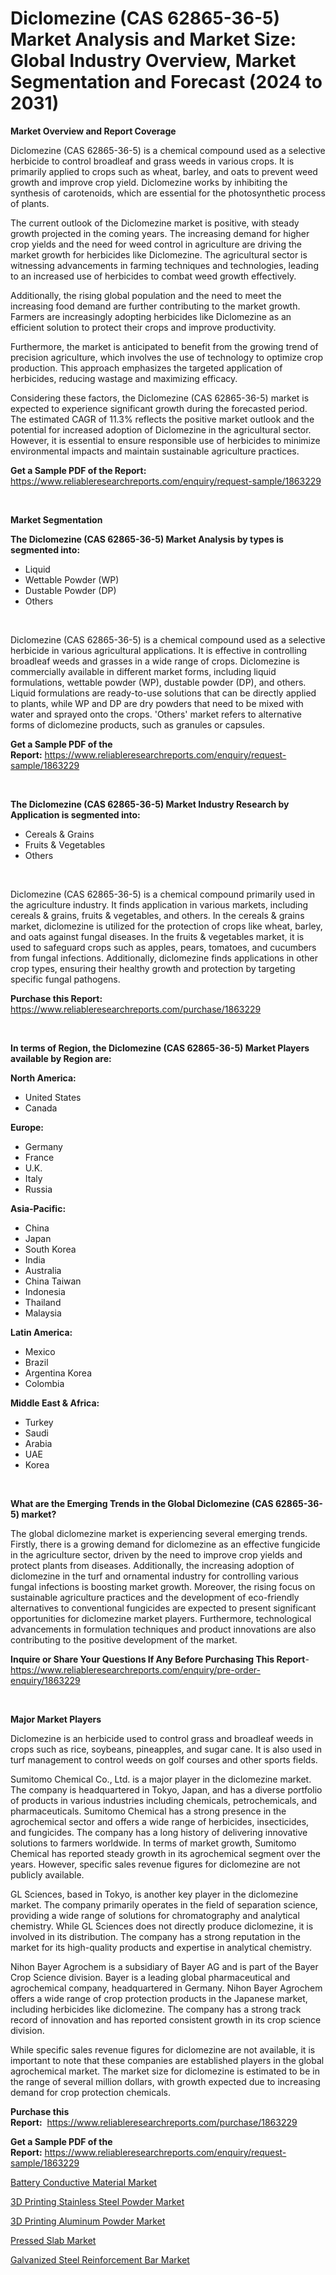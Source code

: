 <p><h1>Diclomezine (CAS 62865-36-5) Market Analysis and Market Size: Global Industry Overview, Market Segmentation and Forecast (2024 to 2031)</h1></p><p><strong>Market Overview and Report Coverage</strong></p>
<p><p>Diclomezine (CAS 62865-36-5) is a chemical compound used as a selective herbicide to control broadleaf and grass weeds in various crops. It is primarily applied to crops such as wheat, barley, and oats to prevent weed growth and improve crop yield. Diclomezine works by inhibiting the synthesis of carotenoids, which are essential for the photosynthetic process of plants.</p><p>The current outlook of the Diclomezine market is positive, with steady growth projected in the coming years. The increasing demand for higher crop yields and the need for weed control in agriculture are driving the market growth for herbicides like Diclomezine. The agricultural sector is witnessing advancements in farming techniques and technologies, leading to an increased use of herbicides to combat weed growth effectively.</p><p>Additionally, the rising global population and the need to meet the increasing food demand are further contributing to the market growth. Farmers are increasingly adopting herbicides like Diclomezine as an efficient solution to protect their crops and improve productivity.</p><p>Furthermore, the market is anticipated to benefit from the growing trend of precision agriculture, which involves the use of technology to optimize crop production. This approach emphasizes the targeted application of herbicides, reducing wastage and maximizing efficacy.</p><p>Considering these factors, the Diclomezine (CAS 62865-36-5) market is expected to experience significant growth during the forecasted period. The estimated CAGR of 11.3% reflects the positive market outlook and the potential for increased adoption of Diclomezine in the agricultural sector. However, it is essential to ensure responsible use of herbicides to minimize environmental impacts and maintain sustainable agriculture practices.</p></p>
<p><strong>Get a Sample PDF of the Report:</strong> <a href="https://www.reliableresearchreports.com/enquiry/request-sample/1863229">https://www.reliableresearchreports.com/enquiry/request-sample/1863229</a></p>
<p>&nbsp;</p>
<p><strong>Market Segmentation</strong></p>
<p><strong>The Diclomezine (CAS 62865-36-5) Market Analysis by types is segmented into:</strong></p>
<p><ul><li>Liquid</li><li>Wettable Powder (WP)</li><li>Dustable Powder (DP)</li><li>Others</li></ul></p>
<p>&nbsp;</p>
<p><p>Diclomezine (CAS 62865-36-5) is a chemical compound used as a selective herbicide in various agricultural applications. It is effective in controlling broadleaf weeds and grasses in a wide range of crops. Diclomezine is commercially available in different market forms, including liquid formulations, wettable powder (WP), dustable powder (DP), and others. Liquid formulations are ready-to-use solutions that can be directly applied to plants, while WP and DP are dry powders that need to be mixed with water and sprayed onto the crops. 'Others' market refers to alternative forms of diclomezine products, such as granules or capsules.</p></p>
<p><strong>Get a Sample PDF of the Report:</strong>&nbsp;<a href="https://www.reliableresearchreports.com/enquiry/request-sample/1863229">https://www.reliableresearchreports.com/enquiry/request-sample/1863229</a></p>
<p>&nbsp;</p>
<p><strong>The Diclomezine (CAS 62865-36-5) Market Industry Research by Application is segmented into:</strong></p>
<p><ul><li>Cereals & Grains</li><li>Fruits & Vegetables</li><li>Others</li></ul></p>
<p>&nbsp;</p>
<p><p>Diclomezine (CAS 62865-36-5) is a chemical compound primarily used in the agriculture industry. It finds application in various markets, including cereals & grains, fruits & vegetables, and others. In the cereals & grains market, diclomezine is utilized for the protection of crops like wheat, barley, and oats against fungal diseases. In the fruits & vegetables market, it is used to safeguard crops such as apples, pears, tomatoes, and cucumbers from fungal infections. Additionally, diclomezine finds applications in other crop types, ensuring their healthy growth and protection by targeting specific fungal pathogens.</p></p>
<p><strong>Purchase this Report:</strong>&nbsp; <a href="https://www.reliableresearchreports.com/purchase/1863229">https://www.reliableresearchreports.com/purchase/1863229</a></p>
<p>&nbsp;</p>
<p><strong>In terms of Region, the Diclomezine (CAS 62865-36-5) Market Players available by Region are:</strong></p>
<p>
    <p> <strong> North America: </strong>
        <ul>
            <li>United States</li>
            <li>Canada</li>
        </ul>
        </p> 
    <p> <strong> Europe: </strong>
        <ul>
            <li>Germany</li>
            <li>France</li>
            <li>U.K.</li>
            <li>Italy</li>
            <li>Russia</li>
        </ul>
        </p> 
    <p> <strong> Asia-Pacific: </strong>
        <ul>
            <li>China</li>
            <li>Japan</li>
            <li>South Korea</li>
            <li>India</li>
            <li>Australia</li>
            <li>China Taiwan</li>
            <li>Indonesia</li>
            <li>Thailand</li>
            <li>Malaysia</li>
        </ul>
        </p> 
    <p> <strong> Latin America: </strong>
        <ul>
            <li>Mexico</li>
            <li>Brazil</li>
            <li>Argentina Korea</li>
            <li>Colombia</li>
        </ul>
        </p> 
    <p> <strong> Middle East & Africa: </strong>
        <ul>
            <li>Turkey</li>
            <li>Saudi</li>
            <li>Arabia</li>
            <li>UAE</li>
            <li>Korea</li>
        </ul>
    </p>
    </p>
<p>&nbsp;</p>
<p><strong>What are the Emerging Trends in the Global Diclomezine (CAS 62865-36-5) market?</strong></p>
<p><p>The global diclomezine market is experiencing several emerging trends. Firstly, there is a growing demand for diclomezine as an effective fungicide in the agriculture sector, driven by the need to improve crop yields and protect plants from diseases. Additionally, the increasing adoption of diclomezine in the turf and ornamental industry for controlling various fungal infections is boosting market growth. Moreover, the rising focus on sustainable agriculture practices and the development of eco-friendly alternatives to conventional fungicides are expected to present significant opportunities for diclomezine market players. Furthermore, technological advancements in formulation techniques and product innovations are also contributing to the positive development of the market.</p></p>
<p><strong>Inquire or Share Your Questions If Any Before Purchasing This Report</strong>- <a href="https://www.reliableresearchreports.com/enquiry/pre-order-enquiry/1863229">https://www.reliableresearchreports.com/enquiry/pre-order-enquiry/1863229</a></p>
<p>&nbsp;</p>
<p><strong>Major Market Players</strong></p>
<p><p>Diclomezine is an herbicide used to control grass and broadleaf weeds in crops such as rice, soybeans, pineapples, and sugar cane. It is also used in turf management to control weeds on golf courses and other sports fields.</p><p>Sumitomo Chemical Co., Ltd. is a major player in the diclomezine market. The company is headquartered in Tokyo, Japan, and has a diverse portfolio of products in various industries including chemicals, petrochemicals, and pharmaceuticals. Sumitomo Chemical has a strong presence in the agrochemical sector and offers a wide range of herbicides, insecticides, and fungicides. The company has a long history of delivering innovative solutions to farmers worldwide. In terms of market growth, Sumitomo Chemical has reported steady growth in its agrochemical segment over the years. However, specific sales revenue figures for diclomezine are not publicly available.</p><p>GL Sciences, based in Tokyo, is another key player in the diclomezine market. The company primarily operates in the field of separation science, providing a wide range of solutions for chromatography and analytical chemistry. While GL Sciences does not directly produce diclomezine, it is involved in its distribution. The company has a strong reputation in the market for its high-quality products and expertise in analytical chemistry.</p><p>Nihon Bayer Agrochem is a subsidiary of Bayer AG and is part of the Bayer Crop Science division. Bayer is a leading global pharmaceutical and agrochemical company, headquartered in Germany. Nihon Bayer Agrochem offers a wide range of crop protection products in the Japanese market, including herbicides like diclomezine. The company has a strong track record of innovation and has reported consistent growth in its crop science division.</p><p>While specific sales revenue figures for diclomezine are not available, it is important to note that these companies are established players in the global agrochemical market. The market size for diclomezine is estimated to be in the range of several million dollars, with growth expected due to increasing demand for crop protection chemicals.</p></p>
<p><strong>Purchase this Report:</strong>&nbsp;&nbsp;<a href="https://www.reliableresearchreports.com/purchase/1863229">https://www.reliableresearchreports.com/purchase/1863229</a></p>
<p></p>
<p><strong>Get a Sample PDF of the Report:</strong>&nbsp;<a href="https://www.reliableresearchreports.com/enquiry/request-sample/1863229">https://www.reliableresearchreports.com/enquiry/request-sample/1863229</a></p>
<p><p><a href="https://github.com/YashRP12/Market-Research-Report-List-2/blob/main/battery-conductive-material-market.md">Battery Conductive Material Market</a></p><p><a href="https://github.com/Chiragrp25/Market-Research-Report-List-2/blob/main/3d-printing-stainless-steel-powder-market.md">3D Printing Stainless Steel Powder Market</a></p><p><a href="https://github.com/santosh758595/Market-Research-Report-List-2/blob/main/3d-printing-aluminum-powder-market.md">3D Printing Aluminum Powder Market</a></p><p><a href="https://github.com/Chiragrp24/Market-Research-Report-List-2/blob/main/pressed-slab-market.md">Pressed Slab Market</a></p><p><a href="https://github.com/Chiragrp23/Market-Research-Report-List-2/blob/main/galvanized-steel-reinforcement-bar-market.md">Galvanized Steel Reinforcement Bar Market</a></p></p>